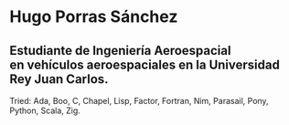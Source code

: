 Hugo Porras Sánchez
===================

Estudiante de Ingeniería Aeroespacial <br>
en vehículos aeroespaciales en la Universidad Rey Juan Carlos.
--------------------------



Tried:
Ada, Boo, C, Chapel, Lisp, Factor, Fortran, Nim, Parasail, Pony, Python, Scala, Zig.
